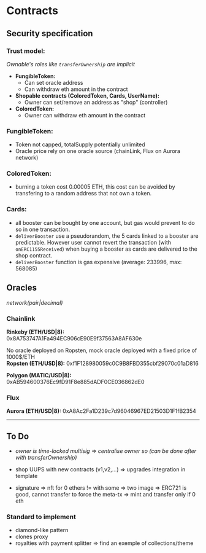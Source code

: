 # Contracts

## Security specification

### Trust model:

_Ownable's roles like `transferOwnership` are implicit_

- **FungibleToken:**
  - Can set oracle address
  - Can withdraw eth amount in the contract
- **Shopable contracts (ColoredToken, Cards, UserName):**
  - Owner can set/remove an address as "shop" (controller)
- **ColoredToken:**
  - Owner can withdraw eth amount in the contract

### FungibleToken:

- Token not capped, totalSupply potentially unlimited
- Oracle price rely on one oracle source (chainLink, Flux on Aurora network)

### ColoredToken:

- burning a token cost 0.00005 ETH, this cost can be avoided by transfering to a random address that not own a token.

### Cards:

- all booster can be bought by one account, but gas would prevent to do so in one transaction.
- `deliverBooster` use a pseudorandom, the 5 cards linked to a booster are predictable. However user cannot revert the transaction (with `onERC1155Received`) when buying a booster as cards are delivered to the shop contract.
- `deliverBooster` function is gas expensive (average: 233996, max: 568085)

## Oracles

_network(pair|decimal)_

### Chainlink

**Rinkeby (ETH/USD|8):** 0x8A753747A1Fa494EC906cE90E9f37563A8AF630e

No oracle deployed on Ropsten, mock oracle deployed with a fixed price of 1000$/ETH  
**Ropsten (ETH/USD|8):** 0xf1F128980059c0C9B8FBD355cbf29070c01aD816

**Polygon (MATIC/USD|8):** 0xAB594600376Ec9fD91F8e885dADF0CE036862dE0

### Flux

**Aurora (ETH/USD|8):** 0xA8Ac2Fa1D239c7d96046967ED21503D1F1fB2354

---

## To Do

- _owner is time-locked multisig => centralise owner so (can be done after with transferOwnership)_

- shop UUPS with new contracts (v1,v2,...) => upgrades integration in template
- signature => nft for 0 ethers != with some => two image => ERC721 is good, cannot transfer to force the meta-tx => mint and transfer only if 0 eth

### Standard to implement

- diamond-like pattern
- clones proxy
- royalties with payment splitter => find an exemple of collections/theme
